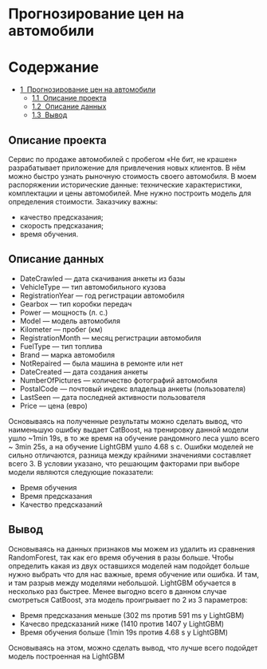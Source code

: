 # Прогнозирование цен на автомобили
<h1>Содержание<span class="tocSkip"></span></h1>
<div class="toc"><ul class="toc-item"><li><span><a href="#Прогнозирование-цен-на-автомобили" data-toc-modified-id="Прогнозирование-цен-на-автомобили-1"><span class="toc-item-num">1&nbsp;&nbsp;</span>Прогнозирование цен на автомобили</a></span><ul class="toc-item"><li><span><a href="#Описание-проекта" data-toc-modified-id="Описание-проекта-1.1"><span class="toc-item-num">1.1&nbsp;&nbsp;</span>Описание проекта</a></span></li><li><span><a href="#Описание-данных" data-toc-modified-id="Описание-данных-1.2"><span class="toc-item-num">1.2&nbsp;&nbsp;</span>Описание данных</a></span></li><li><span><a href="#Вывод" data-toc-modified-id="Вывод-1.3"><span class="toc-item-num">1.3&nbsp;&nbsp;</span>Вывод</a></span></li></ul></li></ul></div>




## Описание проекта
Сервис по продаже автомобилей с пробегом «Не бит, не крашен» разрабатывает приложение для привлечения новых клиентов. В нём можно быстро узнать рыночную стоимость своего автомобиля. В моем распоряжении исторические данные: технические характеристики, комплектации и цены автомобилей. Мне нужно построить модель для определения стоимости.
Заказчику важны:
- качество предсказания;
- скорость предсказания;
- время обучения.


## Описание данных

- DateCrawled — дата скачивания анкеты из базы
- VehicleType — тип автомобильного кузова
- RegistrationYear — год регистрации автомобиля
- Gearbox — тип коробки передач
- Power — мощность (л. с.)
- Model — модель автомобиля
- Kilometer — пробег (км)
- RegistrationMonth — месяц регистрации автомобиля
- FuelType — тип топлива
- Brand — марка автомобиля
- NotRepaired — была машина в ремонте или нет
- DateCreated — дата создания анкеты
- NumberOfPictures — количество фотографий автомобиля
- PostalCode — почтовый индекс владельца анкеты (пользователя)
- LastSeen — дата последней активности пользователя
- Price — цена (евро)

Основываясь на полученные результаты можно сделать вывод, что наименьшую ошибку выдает CatBoost, на тренировку данной модели ушло ~1min 19s, в то же время на обучение рандомного леса ушло всего ~ 3min 25s, а на обучение LightGBM ушло 4.68 s с. Ошибки моделей не сильно отличаются, разница между крайними значениями составляет всего 3. В условии указано, что решающим факторами при выборе модели являются следующие показатели:
- Время обучения
- Время предсказания
- Качество предсказаний

## Вывод
Основываясь на данных признаков мы можем из удалить из сравнения RandomForest, так как его время обучения в разы больше.
Чтобы определить какая из двух оставшихся моделей нам подойдет больше нужно выбрать что для нас важные, время обучение или ошибка. И там, и там разрыв между моделями небольшой. LightGBM обучается в несколько раз быстрее. Менее выгодно всего в данном случае смотреться CatBoost, эта модель проигрывает по 2 из 3 параметров:
- Время предсказания меньше (302 ms против 591 ms у LightGBM)
- Качесво предсказаний ниже (1410 против 1407 у LightGBM)
- Время обучения больше (1min 19s против 4.68 s у LightGBM)

Основываясь на этом, можно сделать вывод, что лучше всего подойдет модель построенная на LightGBM 


